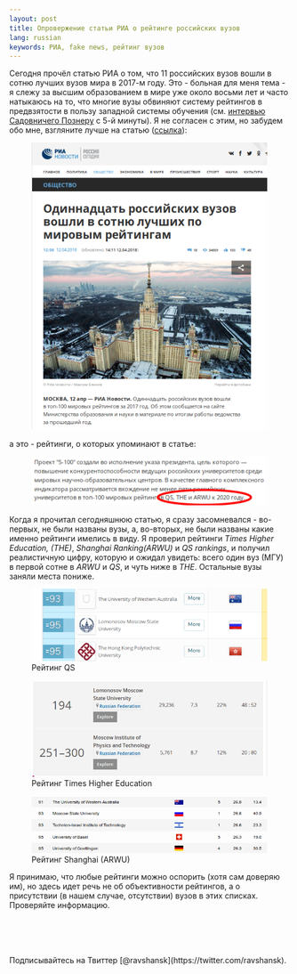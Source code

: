 ```yaml
---
layout: post
title: Опровержение статьи РИА о рейтинге российских вузов 
lang: russian 
keywords: РИА, fake news, рейтинг вузов
---
```


Сегодня прочёл статью РИА о том, что 11 российских вузов вошли в сотню лучших вузов мира в 2017-м году. Это - больная для меня тема - я слежу за высшим образованием в мире уже около восьми лет и часто натыкаюсь на то, что многие вузы обвиняют систему рейтингов в предвзятости в пользу западной системы обучения (см. [интервью Садовничего Познеру](https://youtu.be/4nG1qYwSCHc?t=5m22s) с 5-й минуты). Я не согласен с этим, но забудем обо мне, взгляните лучше на статью ([ссылка](https://ria.ru/society/20180412/1518459066.html)): 

<figure class="blog">
	<img src="/assets/img/unirank/ria.png" alt="ria screenshot">
</figure>

а это - рейтинги, о которых упоминают в статье:

<figure class="blog">
	<img src="/assets/img/unirank/ria2.png" alt="ria screenshot">
</figure>

Когда я прочитал сегодняшнюю статью, я сразу засомневался - во-первых, не были названы вузы, а, во-вторых, не были названы какие именно рейтинги имелись в виду. Я проверил рейтинги _Times Higher Education, (THE)_, _Shanghai Ranking(ARWU)_ и _QS rankings_, и получил реалистичную цифру, которую и ожидал увидеть: всего один вуз (МГУ) в первой сотне в _ARWU_ и _QS_, и чуть ниже в _THE_. Остальные вузы заняли места пониже.

<figure class="blog">
	<img src="/assets/img/unirank/qs.png" alt="qs ranking">
	<figcaption>Рейтинг QS</figcaption>
</figure>

<figure class="blog">
	<img src="/assets/img/unirank/the.png" alt="the ranking">
	<figcaption>Рейтинг Times Higher Education</figcaption>
</figure>

<figure class="blog">
	<img src="/assets/img/unirank/arwu.png" alt="arwu ranking">
	<figcaption>Рейтинг Shanghai (ARWU)</figcaption>
</figure>

Я принимаю, что любые рейтинги можно оспорить (хотя сам доверяю им), но здесь идет речь не об объективности рейтингов, а о присутствии (в нашем случае, отсутствии) вузов в этих списках. Проверяйте информацию.  

<br>
<br>
<br>
<br>
Подписывайтесь на Твиттер [@ravshansk](https://twitter.com/ravshansk).
